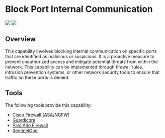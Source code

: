 # Block Port Internal Communication
![](https://img.shields.io/badge/Phase-Containment_%28P0003%29-blue)&nbsp;![](https://img.shields.io/badge/Category-Network-blue)
## Overview
This capability involves blocking internal communication on specific ports that are identified as malicious or suspicious. It is a proactive measure to prevent unauthorized access and mitigate potential threats from within the network. This capability can be implemented through firewall rules, intrusion prevention systems, or other network security tools to ensure that traffic on these ports is denied.

## Tools
The following tools provide this capability:

- [Cisco Firewall (ASA/NGFW)](../tool/cisco-fw/C3108.md)
- [Guardicore](../tool/guardicore/C3108.md)
- [Palo Alto Firewall](../tool/palo-alto-fw/C3108.md)
- [SentinelOne](../tool/sentinelone/C3108.md)